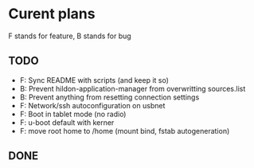 # Curent plans

F stands for feature, B stands for bug

## TODO

* F: Sync README with scripts (and keep it so)
* B: Prevent hildon-application-manager from overwritting sources.list
* B: Prevent anything from resetting connection settings
* F: Network/ssh autoconfiguration on usbnet
* F: Boot in tablet mode (no radio)
* F: u-boot default with kerner
* F: move root home to /home (mount bind, fstab autogeneration)

## DONE


